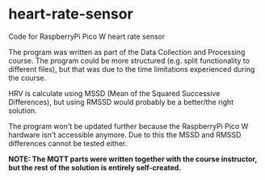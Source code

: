 # heart-rate-sensor
Code for RaspberryPi Pico W heart rate sensor

The program was written as part of the Data Collection and Processing course.
The program could be more structured (e.g. split functionality to different files), but that was due to the time limitations experienced during the course.

HRV is calculate using MSSD (Mean of the Squared Successive Differences), but using RMSSD would probably be a better/the right solution. 

The program won't be updated further because the RaspberryPi Pico W hardware isn't accessible anymore. Due to this the MSSD and RMSSD differences cannot be tested either.

<b>
NOTE: The MQTT parts were written together with the course instructor, but the rest of the solution is entirely self-created.
</b>
